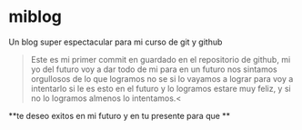 
# miblog
Un blog super espectacular para mi curso de git y github

> Este es mi primer commit en  guardado en el repositorio de github, mi yo del futuro voy a dar todo de mi para en un futuro nos sintamos orgullosos de lo que logramos no se si lo vayamos a lograr para voy a intentarlo si le es esto en el futuro y lo logramos estare muy feliz, y si no lo logramos almenos lo intentamos.<

**te deseo exitos en mi futuro y en tu presente para que **
